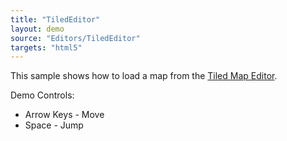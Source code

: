 ```yaml
---
title: "TiledEditor"
layout: demo
source: "Editors/TiledEditor"
targets: "html5"
---
```


This sample shows how to load a map from the [Tiled Map Editor](http://www.mapeditor.org/).

Demo Controls:

- Arrow Keys - Move
- Space - Jump
